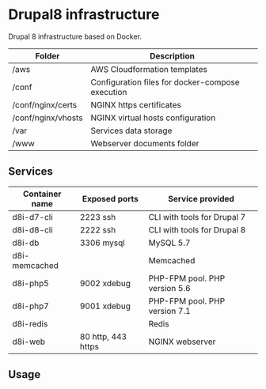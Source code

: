 # Drupal8 infrastructure
Drupal 8 infrastructure based on Docker.

Folder | Description
--- | ---
/aws | AWS Cloudformation templates
/conf | Configuration files for docker-compose execution
/conf/nginx/certs | NGINX https certificates
/conf/nginx/vhosts | NGINX virtual hosts configuration
/var | Services data storage
/www | Webserver documents folder

## Services

Container name | Exposed ports | Service provided
--- | --- | ---
d8i-d7-cli | 2223 ssh | CLI with tools for Drupal 7
d8i-d8-cli | 2222 ssh | CLI with tools for Drupal 8
d8i-db | 3306 mysql | MySQL 5.7
d8i-memcached | | Memcached
d8i-php5 | 9002 xdebug | PHP-FPM pool. PHP version 5.6
d8i-php7 | 9001 xdebug | PHP-FPM pool. PHP version 7.1
d8i-redis | | Redis
d8i-web | 80 http, 443 https | NGINX webserver

## Usage
